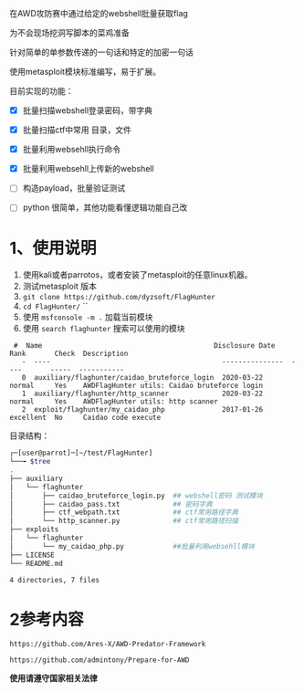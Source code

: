 在AWD攻防赛中通过给定的webshell批量获取flag

为不会现场挖洞写脚本的菜鸡准备

针对简单的单参数传递的一句话和特定的加密一句话

使用metasploit模块标准编写，易于扩展。

目前实现的功能：

 - [X] 批量扫描webshell登录密码，带字典
 - [X] 批量扫描ctf中常用 目录，文件
 - [X] 批量利用websehll执行命令 
 - [X] 批量利用websehll上传新的webshell
 - [ ] 构造payload，批量验证测试
 - [ ] python 很简单，其他功能看懂逻辑功能自己改
 


# 1、使用说明

1. 使用kali或者parrotos，或者安装了metasploit的任意linux机器。
2. 测试metasploit 版本 
3. `git clone https://github.com/dyzsoft/FlagHunter`
4. `cd FlagHunter/` ``
5. 使用 `msfconsole -m .` 加载当前模块
6. 使用 `search flaghunter` 搜索可以使用的模块
```
 #  Name                                          Disclosure Date  Rank       Check  Description
   -  ----                                          ---------------  ----       -----  -----------
   0  auxiliary/flaghunter/caidao_bruteforce_login  2020-03-22       normal     Yes    AWDFlagHunter utils: Caidao bruteforce login
   1  auxiliary/flaghunter/http_scanner             2020-03-22       normal     Yes    AWDFlagHunter utils: http scanner
   2  exploit/flaghunter/my_caidao_php              2017-01-26       excellent  No     Caidao code execute

```

目录结构：

```bash
┌─[user@parrot]─[~/test/FlagHunter]
└──╼ $tree
.
├── auxiliary
│   └── flaghunter
│       ├── caidao_bruteforce_login.py  ## webshell密码 测试模块
│       ├── caidao_pass.txt             ## 密码字典 
│       ├── ctf_webpath.txt             ## ctf常用路径字典
│       └── http_scanner.py             ## ctf常用路径扫描
├── exploits
│   └── flaghunter
│       └── my_caidao_php.py            ##批量利用websehll模块 
├── LICENSE
└── README.md

4 directories, 7 files
```

# 2参考内容

  `https://github.com/Ares-X/AWD-Predator-Framework` 

  `https://github.com/admintony/Prepare-for-AWD`


**使用请遵守国家相关法律**